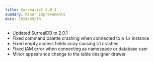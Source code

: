 ```yaml
---
title: Surrealist 3.0.1
summary: Minor improvements
date: 2024/09/18
---
```


- Updated SurrealDB to 2.0.1
- Fixed command palette crashing when connected to a 1.x instance
- Fixed empty access fields array causing UI crashes
- Fixed IAM error when connecting as namespace or database user
- Minor appearance change to the table designer drawer